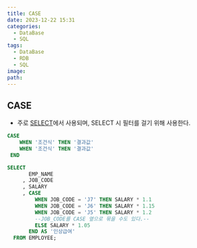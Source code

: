 ```yaml
---
title: CASE
date: 2023-12-22 15:31
categories:
  - DataBase
  - SQL
tags:
  - DataBase
  - RDB
  - SQL
image: 
path:
---
```


## CASE
+ 주로 [SELECT](https://sonjh919.github.io/posts/SELECT)에서 사용되며, SELECT 시 필터를 걸기 위해 사용한다.

```sql
CASE
    WHEN '조건식' THEN '결과값'
    WHEN '조건식' THEN '결과값'
 END
```

```sql
SELECT
       EMP_NAME
     , JOB_CODE
     , SALARY
     , CASE
         WHEN JOB_CODE = 'J7' THEN SALARY * 1.1
         WHEN JOB_CODE = 'J6' THEN SALARY * 1.15
         WHEN JOB_CODE = 'J5' THEN SALARY * 1.2 
         --JOB_CODE를 CASE 옆으로 묶을 수도 있다.--
         ELSE SALARY * 1.05
       END AS '인상급여'
  FROM EMPLOYEE;
```